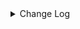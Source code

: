 <details><summary> Change Log </summary>

| Change | Commit | Version |
| --- | --- | --- |
|[Feature][Core] Add plugin directory support for each connector (#9650)|https://github.com/apache/seatunnel/commit/4beb2b9336|2.3.12|
|[Fix][Doc] Update StarRocks doc change schema necessity to true (#9656)|https://github.com/apache/seatunnel/commit/45f8ac6d1d|2.3.12|
|[improve] jdbc options (#9541)|https://github.com/apache/seatunnel/commit/d041e5fb32|2.3.12|
|[Fix][Connector-V2] Fix starrocks decimal column definition generation(#9470) (#9471)|https://github.com/apache/seatunnel/commit/64b8f1752e|2.3.12|
|[Bugfix][Starrocks] Fix starrocks batch data exceeds the maximum limit (#9256)|https://github.com/apache/seatunnel/commit/84634a4d1f|2.3.11|
|[Improve][Starrocks] Catch lable already exception (#9222)|https://github.com/apache/seatunnel/commit/b6fc222c0a|2.3.11|
|[Feature][Transform] Support define sink column type (#9114)|https://github.com/apache/seatunnel/commit/ab7119e507|2.3.11|
|[Feature][Checkpoint] Add check script for source/sink state class serialVersionUID missing (#9118)|https://github.com/apache/seatunnel/commit/4f5adeb1c7|2.3.11|
|[Fix][Connector-V2] Fixed missing timestamp accuracy of starrocks connector (#9096)|https://github.com/apache/seatunnel/commit/02254b9c0e|2.3.11|
|[Fix][Connector-V2] Fix StarRocksCatalogTest#testCatalog() NPE (#8987)|https://github.com/apache/seatunnel/commit/53f0a9eb52|2.3.10|
|[Improve][Connector-V2] Random pick the starrocks fe address which can be connected (#8898)|https://github.com/apache/seatunnel/commit/bef76078f9|2.3.10|
|[Feature][Connector-v2] Support multi starrocks source (#8789)|https://github.com/apache/seatunnel/commit/26b5529aaf|2.3.10|
|[Fix][Connector-V2] Fix possible data loss in scenarios of request_tablet_size is less than the number of BUCKETS (#8768)|https://github.com/apache/seatunnel/commit/3c6f216135|2.3.10|
|[Fix][Connector-V2]Fix Descriptions for CUSTOM_SQL in Connector (#8778)|https://github.com/apache/seatunnel/commit/96b610eb7e|2.3.10|
|[Improve] restruct connector common options (#8634)|https://github.com/apache/seatunnel/commit/f3499a6eeb|2.3.10|
|[improve] add StarRocks options (#8639)|https://github.com/apache/seatunnel/commit/da8d9cbd35|2.3.10|
|[Fix][Connector-V2] fix starRocks automatically creates tables with comment (#8568)|https://github.com/apache/seatunnel/commit/c4cb1fc4a3|2.3.10|
|[Fix][Connector-V2] Fixed adding table comments (#8514)|https://github.com/apache/seatunnel/commit/edca75b0d6|2.3.10|
|[Feature][Connector-V2] Starrocks implements multi table sink (#8467)|https://github.com/apache/seatunnel/commit/55eebfa8af|2.3.9|
|[Improve][Connector-V2] Add pre-check starrocks version before exeucte alter table field name (#8237)|https://github.com/apache/seatunnel/commit/c24e3b12ba|2.3.9|
|[Fix][Connector-starrocks] Fix drop column bug for starrocks (#8216)|https://github.com/apache/seatunnel/commit/082814da1f|2.3.9|
|[Feature][Core] Support read arrow data (#8137)|https://github.com/apache/seatunnel/commit/4710ea0f8d|2.3.9|
|[Feature][Clickhouse] Support sink savemode  (#8086)|https://github.com/apache/seatunnel/commit/e6f92fd79b|2.3.9|
|[Feature][Connector-V2] StarRocks-sink support schema evolution (#8082)|https://github.com/apache/seatunnel/commit/d33b0da8ab|2.3.9|
|[Improve][dist]add shade check rule (#8136)|https://github.com/apache/seatunnel/commit/51ef800016|2.3.9|
|[Improve][Connector-V2] Add doris/starrocks create table with comment (#7847)|https://github.com/apache/seatunnel/commit/207b8c16fd|2.3.9|
|[Feature][Restapi] Allow metrics information to be associated to logical plan nodes (#7786)|https://github.com/apache/seatunnel/commit/6b7c53d03c|2.3.9|
|[Improve][API] Move catalog open to SaveModeHandler (#7439)|https://github.com/apache/seatunnel/commit/8c2c5c79a1|2.3.8|
|[Improve][Connector-V2] Reuse connection in StarRocksCatalog (#7342)|https://github.com/apache/seatunnel/commit/8ee129d20f|2.3.8|
|[Improve][Connector-V2] Remove system table limit (#7391)|https://github.com/apache/seatunnel/commit/adf888e008|2.3.8|
|[Improve][Connector-V2] Close all ResultSet after used (#7389)|https://github.com/apache/seatunnel/commit/853e973212|2.3.8|
|[Feature][Core] Support using upstream table placeholders in sink options and auto replacement (#7131)|https://github.com/apache/seatunnel/commit/c4ca74122c|2.3.6|
|[Fix][Connector-V2] Fix starrocks Content-Length header already present error (#7034)|https://github.com/apache/seatunnel/commit/a485a74eff|2.3.6|
|[Feature][Connector-V2]Support StarRocks Fe Node HA|https://github.com/apache/seatunnel/commit/9c36c45819|2.3.6|
|[Fix][Connector-v2] Fix the sql statement error of create table for doris and starrocks (#6679)|https://github.com/apache/seatunnel/commit/88263cd69f|2.3.6|
|[Fix][StarRocks] Fix NPE when upstream catalogtable table path only have table name part (#6540)|https://github.com/apache/seatunnel/commit/5795b265cc|2.3.5|
|[Fix][Connector-V2] Fixed doris/starrocks create table sql parse error (#6580)|https://github.com/apache/seatunnel/commit/f2ed1fbde0|2.3.5|
|[Fix][Connector-V2] Fix connector support SPI but without no args constructor (#6551)|https://github.com/apache/seatunnel/commit/5f3c9c36a5|2.3.5|
|[Improve] Add SaveMode log of process detail (#6375)|https://github.com/apache/seatunnel/commit/b0d70ce224|2.3.5|
|[Improve][Connector-V2] Support TableSourceFactory on StarRocks (#6498)|https://github.com/apache/seatunnel/commit/aded56299c|2.3.5|
|[Improve] StarRocksSourceReader  use the existing client  (#6480)|https://github.com/apache/seatunnel/commit/1a02c571a9|2.3.5|
|[Improve][API] Unify type system api(data &amp; type) (#5872)|https://github.com/apache/seatunnel/commit/b38c7edcc9|2.3.5|
|[Feature][Connector] add starrocks save_mode (#6029)|https://github.com/apache/seatunnel/commit/66b0f1e1d2|2.3.4|
|[Feature] Add unsupported datatype check for all catalog (#5890)|https://github.com/apache/seatunnel/commit/b9791285a0|2.3.4|
|[Improve] StarRocks support create table template with unique key (#5905)|https://github.com/apache/seatunnel/commit/25b01125e4|2.3.4|
|[Improve][StarRocksSink] add http socket timeout. (#5918)|https://github.com/apache/seatunnel/commit/febdb262b6|2.3.4|
|[Improve] Support create varchar field type in StarRocks (#5911)|https://github.com/apache/seatunnel/commit/6025895167|2.3.4|
|[Improve]Change System.out.println to log output. (#5912)|https://github.com/apache/seatunnel/commit/bbedb07a9c|2.3.4|
|[Improve][Common] Introduce new error define rule (#5793)|https://github.com/apache/seatunnel/commit/9d1b2582b2|2.3.4|
|[Improve] Remove use `SeaTunnelSink::getConsumedType` method and mark it as deprecated (#5755)|https://github.com/apache/seatunnel/commit/8de7408100|2.3.4|
|[Improve][Connector] Add field name to `DataTypeConvertor` to improve error message (#5782)|https://github.com/apache/seatunnel/commit/ab60790f0d|2.3.4|
|[feature][connector-jdbc]Add Save Mode function and Connector-JDBC (MySQL) connector has been realized (#5663)|https://github.com/apache/seatunnel/commit/eff17ccbe5|2.3.4|
|[Improve] Add default implement for `SeaTunnelSink::setTypeInfo` (#5682)|https://github.com/apache/seatunnel/commit/86cba87450|2.3.4|
|Support config column/primaryKey/constraintKey in schema (#5564)|https://github.com/apache/seatunnel/commit/eac76b4e50|2.3.4|
|[Improve] Refactor CatalogTable and add `SeaTunnelSource::getProducedCatalogTables` (#5562)|https://github.com/apache/seatunnel/commit/41173357f8|2.3.4|
|[Hotfix][Connector-V2][StarRocks] fix starrocks template sql parser #5071 (#5332)|https://github.com/apache/seatunnel/commit/23d79b0d17|2.3.4|
|[Improve] [Connector-V2] Remove scheduler in StarRocks sink (#5269)|https://github.com/apache/seatunnel/commit/cb7b794914|2.3.4|
|[Improve][CheckStyle] Remove useless &#x27;SuppressWarnings&#x27; annotation of checkstyle. (#5260)|https://github.com/apache/seatunnel/commit/51c0d709ba|2.3.4|
|[Hotfix] Fix com.google.common.base.Preconditions to seatunnel shade one (#5284)|https://github.com/apache/seatunnel/commit/ed5eadcf73|2.3.3|
|Fix StarRocksJsonSerializer will transform array/map/row to string (#5281)|https://github.com/apache/seatunnel/commit/f941953774|2.3.3|
|[Improve] Improve savemode api (#4767)|https://github.com/apache/seatunnel/commit/4acd370d48|2.3.3|
|[Improve] [Connector-V2] Improve StarRocks Auto Create Table To Support Use Primary Key Template In Field (#4487)|https://github.com/apache/seatunnel/commit/e601cd4c37|2.3.2|
|Revert &quot;[Improve][Catalog] refactor catalog (#4540)&quot; (#4628)|https://github.com/apache/seatunnel/commit/2d1933195d|2.3.2|
|[hotfix][starrocks] fix error on get starrocks source typeInfo (#4619)|https://github.com/apache/seatunnel/commit/f7b094f9eb|2.3.2|
|[Improve][Catalog] refactor catalog (#4540)|https://github.com/apache/seatunnel/commit/b0a701cb83|2.3.2|
|[Improve] [Connector-V2] Throw StarRocks Serialize Error To Client (#4484)|https://github.com/apache/seatunnel/commit/e2c107323b|2.3.2|
|[Improve] [Connector-V2] Improve StarRocks Serialize Error Message (#4458)|https://github.com/apache/seatunnel/commit/465e75cbf5|2.3.2|
|[Hotfix][Zeta] Adapt StarRocks With Multi-Table And Single-Table Mode (#4324)|https://github.com/apache/seatunnel/commit/c11c171d36|2.3.1|
|[improve][zeta] fix zeta bugs|https://github.com/apache/seatunnel/commit/3a82e8b39f|2.3.1|
|[Improve] [Zeta] Improve Client Job Info Message|https://github.com/apache/seatunnel/commit/56febf0118|2.3.1|
|[Fix] [Connector-V2] Fix StarRocksSink Without Format Field In Header|https://github.com/apache/seatunnel/commit/463ae6437e|2.3.1|
|[Improve] Support StarRocksCatalog Use JDBC URL With Custom Suffix|https://github.com/apache/seatunnel/commit/d00ced6ecd|2.3.1|
|[Improve] Support MySqlCatalog Use JDBC URL With Custom Suffix|https://github.com/apache/seatunnel/commit/210d0ff1f8|2.3.1|
|[Improve] Change StarRocks Sink Default Format To Json|https://github.com/apache/seatunnel/commit/8703357830|2.3.1|
|[Fix] Fix StarRocks Default Url Can&#x27;t Use|https://github.com/apache/seatunnel/commit/67c45d353a|2.3.1|
|[hotfix] fixed schema options import error|https://github.com/apache/seatunnel/commit/656805f2df|2.3.1|
|[chore] Code format with spotless plugin.|https://github.com/apache/seatunnel/commit/291214ad6f|2.3.1|
|Merge branch &#x27;dev&#x27; into merge/cdc|https://github.com/apache/seatunnel/commit/4324ee1912|2.3.1|
|[Improve][Project] Code format with spotless plugin.|https://github.com/apache/seatunnel/commit/423b583038|2.3.1|
|[Fix] Fix StarRocks Default Url Can&#x27;t Use (#4229)|https://github.com/apache/seatunnel/commit/ed74d11090|2.3.1|
|[Bug] Remove StarRocks Auto Creat Table Default Value (#4220)|https://github.com/apache/seatunnel/commit/80b5cd40ae|2.3.1|
|[Feature] Add SaveMode For StarRocks (#4217)|https://github.com/apache/seatunnel/commit/0674f10a53|2.3.1|
|[Improve] Improve StarRocks Catalog Base Url (#4215)|https://github.com/apache/seatunnel/commit/6632a40473|2.3.1|
|[Improve] Improve StarRocks Sink Config (#4212)|https://github.com/apache/seatunnel/commit/8d5712c1db|2.3.1|
|[Hotfix][Zeta] keep deleteCheckpoint method synchronized (#4209)|https://github.com/apache/seatunnel/commit/061f9b5872|2.3.1|
|[Improve] Improve StarRocks Auto Create Table (#4208)|https://github.com/apache/seatunnel/commit/bc9cd6bf69|2.3.1|
|[hotfix][zeta] fix zeta multi-table parser error (#4193)|https://github.com/apache/seatunnel/commit/98f2ad0c19|2.3.1|
|[feature][starrocks] add StarRocks factories (#4191)|https://github.com/apache/seatunnel/commit/c485d887ec|2.3.1|
|[Feature] Change StarRocks CreatTable Template (#4184)|https://github.com/apache/seatunnel/commit/4cf07f3beb|2.3.1|
|[Feature][Connector-V2] StarRocks source connector (#3679)|https://github.com/apache/seatunnel/commit/9681173b10|2.3.1|
|[Improve] [Connector-V2] [StarRocks] Starrocks Support Auto Create Table (#4177)|https://github.com/apache/seatunnel/commit/7e0008e6fb|2.3.1|
|[Improve][build] Give the maven module a human readable name (#4114)|https://github.com/apache/seatunnel/commit/d7cd601051|2.3.1|
|[Improve][Project] Code format with spotless plugin. (#4101)|https://github.com/apache/seatunnel/commit/a2ab166561|2.3.1|
|[Feature][Connector-v2][StarRocks] Support write cdc changelog event(INSERT/UPDATE/DELETE) (#3865)|https://github.com/apache/seatunnel/commit/8e3d158c03|2.3.1|
|[Improve] [Connector-V2] Change Connector Custom Config Prefix To Map (#3719)|https://github.com/apache/seatunnel/commit/ef1b8b1bb5|2.3.1|
|[Improve][Connector-V2][StarRocks] Unified exception for StarRocks source and sink (#3593)|https://github.com/apache/seatunnel/commit/612d0297a0|2.3.0|
|[Improve][Connector-V2][StarRocks] Delete the Mapper may not be used (#3579)|https://github.com/apache/seatunnel/commit/1e868ecf28|2.3.0|
|[Hotfix][OptionRule] Fix option rule about all connectors (#3592)|https://github.com/apache/seatunnel/commit/226dc6a119|2.3.0|
|[Improve][Connector-V2][StarRocks]Add StarRocks connector option rules (#3402)|https://github.com/apache/seatunnel/commit/5d187f69b7|2.3.0|
|[Bugfix][Connector-V2][StarRocks]Fix StarRocks StreamLoad retry bug and fix doc (#3406)|https://github.com/apache/seatunnel/commit/071f9aa055|2.3.0|
|[Feature][Connector-V2] Starrocks sink connector (#3164)|https://github.com/apache/seatunnel/commit/3e6caf7053|2.3.0|

</details>

